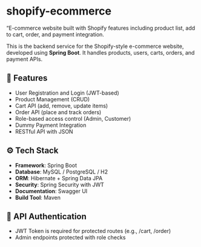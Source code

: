 # shopify-ecommerce
“E-commerce website built with Shopify features including product list, add to cart, order, and payment integration.

This is the backend service for the Shopify-style e-commerce website, developed using **Spring Boot**. It handles products, users, carts, orders, and payment APIs.

## 📌 Features
- User Registration and Login (JWT-based)
- Product Management (CRUD)
- Cart API (add, remove, update items)
- Order API (place and track orders)
- Role-based access control (Admin, Customer)
- Dummy Payment Integration
- RESTful API with JSON

## ⚙️ Tech Stack
- **Framework**: Spring Boot
- **Database**: MySQL / PostgreSQL / H2
- **ORM**: Hibernate + Spring Data JPA
- **Security**: Spring Security with JWT
- **Documentation**: Swagger UI
- **Build Tool**: Maven

## 🔐 API Authentication
- JWT Token is required for protected routes (e.g., /cart, /order)
- Admin endpoints protected with role checks



